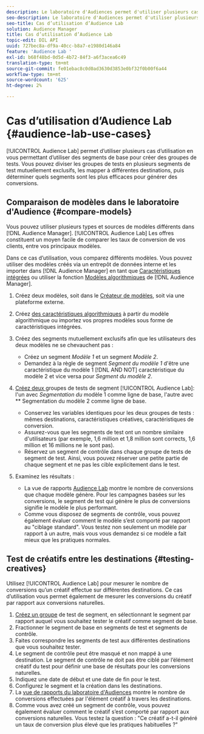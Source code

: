 ```yaml
---
description: Le laboratoire d'Audiences permet d'utiliser plusieurs cas d'utilisation en vous permettant d'utiliser des segments de base pour créer des groupes de tests. Vous pouvez diviser les groupes de tests en plusieurs segments de test mutuellement exclusifs, les mapper à différentes destinations, puis déterminer quels segments sont les plus efficaces pour générer des conversions.
seo-description: Le laboratoire d'Audiences permet d'utiliser plusieurs cas d'utilisation en vous permettant d'utiliser des segments de base pour créer des groupes de tests. Vous pouvez diviser les groupes de tests en plusieurs segments de test mutuellement exclusifs, les mapper à différentes destinations, puis déterminer quels segments sont les plus efficaces pour générer des conversions.
seo-title: Cas d’utilisation d’Audience Lab
solution: Audience Manager
title: Cas d’utilisation d’Audience Lab
topic-edit: DIL API
uuid: 727bec8a-df9a-40cc-b8a7-e1980d146a84
feature: 'Audience Lab '
exl-id: b68f48bd-0d5d-4b72-84f3-a6f3acea6c49
translation-type: tm+mt
source-git-commit: fe01ebac8c0d0ad3630d3853e0bf32f0b00f6a44
workflow-type: tm+mt
source-wordcount: '625'
ht-degree: 2%

---
```


# Cas d’utilisation d’Audience Lab {#audience-lab-use-cases}

[!UICONTROL Audience Lab] permet d’utiliser plusieurs cas d’utilisation en vous permettant d’utiliser des segments de base pour créer des groupes de tests. Vous pouvez diviser les groupes de tests en plusieurs segments de test mutuellement exclusifs, les mapper à différentes destinations, puis déterminer quels segments sont les plus efficaces pour générer des conversions.

## Comparaison de modèles dans le laboratoire d&#39;Audience {#compare-models}

Vous pouvez utiliser plusieurs types et sources de modèles différents dans [!DNL Audience Manager]. [!UICONTROL Audience Lab] Les offres constituent un moyen facile de comparer les taux de conversion de vos clients, entre vos principaux modèles.

<!-- audience-lab-compare-models.xml -->

Dans ce cas d’utilisation, vous comparez différents modèles. Vous pouvez utiliser des modèles créés via un entrepôt de données interne et les importer dans [!DNL Audience Manager] en tant que [Caractéristiques intégrées](../../features/traits/create-onboarded-rule-based-traits.md#create-rules-based-or-onboarded-traits) ou utiliser la fonction [Modèles algorithmiques](../../features/algorithmic-models/understanding-models.md) de [!DNL Audience Manager].

1. Créez deux modèles, soit dans le [Créateur de modèles](../../features/algorithmic-models/create-model.md), soit via une plateforme externe.
1. Créez [des caractéristiques algorithmiques](../../features/traits/create-algorithmic-traits.md) à partir du modèle algorithmique ou importez vos propres modèles sous forme de caractéristiques intégrées.
1. Créez des segments mutuellement exclusifs afin que les utilisateurs des deux modèles ne se chevauchent pas :

   * Créez un segment *Modèle 1* et un segment *Modèle 2*.
   * Demandez à la règle de segment *Segment du modèle 1* d&#39;être une caractéristique du modèle 1 [!DNL AND NOT] caractéristique du modèle 2 et vice versa pour *Segment du modèle 2*.

1. [Créez deux ](../../features/audience-lab/audience-lab-manage-test-groups.md#create-test-groups) groupes de tests de segment  [!UICONTROL Audience Lab]: l&#39;un avec  *Segmentation du* modèle 1 comme ligne de base, l&#39;autre avec  ** Segmentation du modèle 2 comme ligne de base.

   * Conservez les variables identiques pour les deux groupes de tests : mêmes destinations, caractéristiques créatives, caractéristiques de conversion.
   * Assurez-vous que les segments de test ont un nombre similaire d&#39;utilisateurs (par exemple, 1,6 million et 1,8 million sont corrects, 1,6 million et 16 millions ne le sont pas).
   * Réservez un segment de contrôle dans chaque groupe de tests de segment de test. Ainsi, vous pouvez réserver une petite partie de chaque segment et ne pas les cible explicitement dans le test.

1. Examinez les résultats :

   * La vue de rapports [Audience Lab](../../features/audience-lab/audience-lab-reporting-view.md) montre le nombre de conversions que chaque modèle génère. Pour les campagnes basées sur les conversions, le segment de test qui génère le plus de conversions signifie le modèle le plus performant.
   * Comme vous disposez de segments de contrôle, vous pouvez également évaluer comment le modèle s’est comporté par rapport au &quot;ciblage standard&quot;. Vous testez non seulement un modèle par rapport à un autre, mais vous vous demandez si ce modèle a fait mieux que les pratiques normales.

## Test de créatifs entre les destinations {#testing-creatives}

<!-- audience-lab-creatives-across-destinations.xml -->

Utilisez [!UICONTROL Audience Lab] pour mesurer le nombre de conversions qu’un créatif effectue sur différentes destinations. Ce cas d’utilisation vous permet également de mesurer les conversions du créatif par rapport aux conversions naturelles.

1. [Créez un groupe](../../features/audience-lab/audience-lab-manage-test-groups.md#create-test-groups) de test de segment, en sélectionnant le segment par rapport auquel vous souhaitez tester le créatif comme segment de base.
1. Fractionner le segment de base en segments de test et segments de contrôle.
1. Faites correspondre les segments de test aux différentes destinations que vous souhaitez tester.
1. Le segment de contrôle peut être masqué et non mappé à une destination. Le segment de contrôle ne doit pas être ciblé par l’élément créatif du test pour définir une base de résultats pour les conversions naturelles.
1. Indiquez une date de début et une date de fin pour le test.
1. Configurez le segment et la création dans les destinations.
1. La [vue de rapports du laboratoire d&#39;Audiences](../../features/audience-lab/audience-lab-reporting-view.md) montre le nombre de conversions effectuées par l&#39;élément créatif à travers les destinations.
1. Comme vous avez créé un segment de contrôle, vous pouvez également évaluer comment le créatif s’est comporté par rapport aux conversions naturelles. Vous testez la question : &quot;Ce créatif a-t-il généré un taux de conversion plus élevé que les pratiques habituelles ?&quot;
